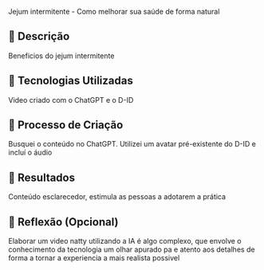 Jejum intermitente - Como melhorar sua saúde de forma natural 

## 📒 Descrição 
Beneficios do jejum intermitente 

## 🤖 Tecnologias Utilizadas
Video criado com o ChatGPT e o D-ID

## 🧐 Processo de Criação
Busquei o conteúdo no ChatGPT. Utilizei um avatar pré-existente do D-ID e incluí o áudio

## 🚀 Resultados
Conteúdo esclarecedor, estimula as pessoas a adotarem a prática 

## 💭 Reflexão (Opcional)
Elaborar um video natty utilizando a IA é algo complexo, que envolve o conhecimento da tecnologia um olhar apurado pa
e atento aos detalhes de forma a tornar a experiencia a mais realista possivel
